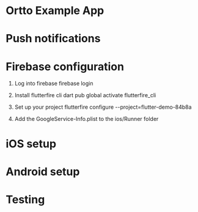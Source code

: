 # Ortto Example App

# Push notifications

# Firebase configuration

1. Log into firebase
   firebase login

2. Install flutterfire cli
   dart pub global activate flutterfire_cli

3. Set up your project
   flutterfire configure --project=flutter-demo-84b8a

4. Add the GoogleService-Info.plist to the ios/Runner folder


# iOS setup

# Android setup 

# Testing 

